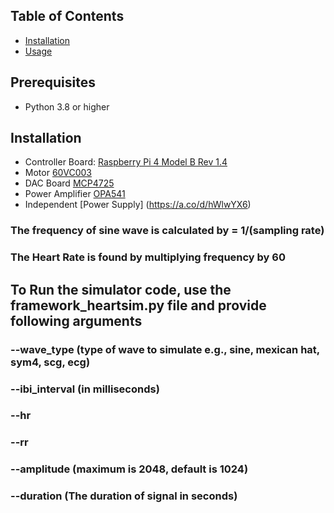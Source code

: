 ## Table of Contents
- [Installation](#installation)
- [Usage](#usage)

## Prerequisites
- Python 3.8 or higher

## Installation
- Controller Board: [Raspberry Pi 4 Model B Rev 1.4](https://www.raspberrypi.com/products/raspberry-pi-4-model-b/)
- Motor [60VC003](https://www.smoothmotor.com/video/products-detail-3207327)
- DAC Board [MCP4725](https://www.microchip.com/en-us/product/mcp4725)
- Power Amplifier [OPA541](https://www.ti.com/lit/ds/symlink/opa541.pdf?ts=1736251871643&ref_url=https%253A%252F%252Fwww.mouser.cn%252F)
- Independent [Power Supply] (https://a.co/d/hWlwYX6) 



### The frequency of sine wave  is calculated by = 1/(sampling rate)
### The Heart Rate is found by multiplying frequency by 60

## To Run the simulator code, use the framework_heartsim.py file and provide following arguments
### --wave_type (type of wave to simulate e.g., sine, mexican hat, sym4, scg, ecg)
### --ibi_interval (in milliseconds)
### --hr 
### --rr
### --amplitude (maximum is 2048, default is 1024)
### --duration (The duration of signal in seconds)

